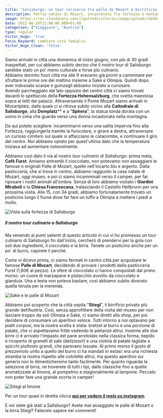 ```yaml
---
title: 'Salisburgo: un tour culinario tra palle di Mozart e birrificio Stiegl'
description: Patria natale di Mozart, incastonata fra fortezze e montagne, Salisburgo si rivela angolo dopo angolo come una sinfonia andante, fra alti palazzi e curati giardini. 
image: https://res.cloudinary.com/ilgattodicitturin/image/upload/v1656413065/Articoli/salisburgo/salisburgo_1_1_eadwpf.jpg
date: 2022-06-28T11:00:00.000+01:00
categories: ["Viaggiare", "Austria"]
type: regular
Victor_Hugo: 'true'
Focus_Keyword: cambiare vita famiglia
Victor_Hugo_Clean: 'false'
---
```

Siamo arrivati in città una domenica di inizio giugno, con più di 30 gradi inaspettati, per cui abbiamo subito deciso che il nostro tour di Salisburgo sarebbe stato un po' meno culturale e forse più culinario.  
Abbiamo dormito fuori città ma alle 9 eravamo già pronti a camminare per sfruttare le prime ore del mattino insieme a Sakè e Olimpia. Quindi dopo aver indossato scarpe e guinzagli abbiamo iniziato a curiosare.  
Avendo parcheggiato dal lato opposto del centro città ci siamo trovati davanti lo spettacolo della **Fortezza Hohensalzburg**, che svetta maestosa sopra ai tetti dei palazzi. Attraversando il Ponte Mozart siamo arrivati in Mozartplatz, dalla quale ci si ritrova subito vicino alla **Cattedrale di Salisburgo**, alla **Domplatz**** e a "**Sphera**", la statua tonda dorata con un uomo in cima che guarda verso una donna incastonata nella montagna.  

Da qui potete scegliere: incamminarvi verso una salita impervia fino alla Fortezza, raggiungerla tramite la funicolare, o girare a destra, attraversare un curioso cimitero sul quale si affacciano le catacombe, e continuare il giro del centro. Noi abbiamo optato per quest'ultima dato che la temperatura iniziava ad aumentare notevolmente.  

Abbiamo così dato il via al nostro *tour culinario di Salisburgo*: prima meta, **Cafè Furst**. Amiamo entrambi il cioccolato, non potevamo non assaggiare le famose e originali Palle di Mozart, quelle nell'incarto blu e argento. Dalla pasticceria, che si trova in centro, abbiamo raggiunto la casa natale di Mozart, oggi museo, e poi ci siamo incamminati verso il camper, per far riposare i nostri animali all'ombra. Senza di loro abbiamo visitato i **Giardini Mirabell** e la **Chiesa Francescana**, tralasciando il Castello Hellbrunn per una prossima visita. Alle 15, con 34 gradi, abbiamo fortunatamente trovato un posticino lungo il fiume dove far fare un tuffo a Olimpia e mettere i piedi a mollo.

![Vista sulla fortezza di Salisburgo](https://res.cloudinary.com/ilgattodicitturin/image/upload/v1656413071/Articoli/salisburgo/salisburgo_1_2_kusmnl.jpg "Vista sulla fortezza di Salisburgo")

##### Il nostro tour culinario a Salisburgo 

Ma venendo ai punti salienti di questo articolo in cui vi ho promesso un tour culinario di Salisburgo fin dall'inizio, cercherò di prendervi per la gola con soli due ingredienti, il cioccolato e la birra. Tenete un posticino anche per un po' di burro, capirete il perchè.  

Come vi dicevo prima, ci siamo fermati in centro città per acquistare le famose **Palle di Mozart**, decidendo di provare i prodotti della pasticceria Furst (1,60€ al pezzo). Le sfere di cioccolato ci hanno conquistati dal primo morso: un cuore di marzapane e pistacchio avvolto da cioccolato e gianduia. Una a testa non poteva bastare, così abbiamo subito divorato quella tenuta per la merenda. 

![Sakè e le palle di Mozart](https://res.cloudinary.com/ilgattodicitturin/image/upload/v1656413076/Articoli/salisburgo/salisburgo_1_3_stdqhb.jpg "Sakè e le palle di Mozart")

Abbiamo poi scoperto che la città ospita "**Stiegl**", il birrificio privato più grande dell’Austria. Così, senza approfittare della visita del museo per non lasciare troppo da soli Olimpia e Sakè, ci siamo diretti allo shop, per poi decidere di consumare un aperitivo veloce. Tutti intorno a noi optavano per piatti corposi, ma la nostra scelta è stata: bretzel al burro e una porzione di patate, che ci aspettavamo fritte vedendo le pietanze altrui. Insieme alle due birre ci è arrivato l'impasto del pane arrotolato nella classica forma, tiepido e ricoperto di granelli di sale (delizioso!) e una ciotola di patate tagliate a spicchi piuttosto grandi, che parevano lessate. Al primo morso il gusto di prezzemolo unito a quello del burro ci ha mandati in estasi: era una richiesta stramba la nostra rispetto alle cotolette altrui, ma questo aperitivo sui generis non lo dimenticheremo tanto facilmente. Per quanto riguarda la selezione di birra, ne troverete di tutti i tipi, dalle classiche fino a quelle aromatizzate al limone, al pompelmo e stagionalmente al lampone. Peccato non poter fare una grande scorta in camper!

![Stiegl al limone](https://res.cloudinary.com/ilgattodicitturin/image/upload/v1656413363/Articoli/salisburgo/salisburgo_1_4_ttjzxo.jpg "Stiegl al limone")

Per un tour quasi in diretta clicca **[qui per vedere il reels su instagram](https://www.instagram.com/reel/CfWIULvjykh/?igshid=MDJmNzVkMjY%3D)**.

E voi siete già stati a Salisburgo? Avete mai assaggiato le palle di Mozart o la birra Stiegl? Fatecelo sapere nei commenti!
